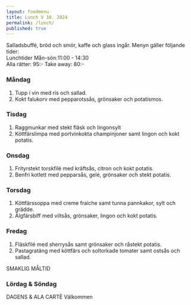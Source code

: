 ```yaml
---
layout: foodmenu
title: Lunch V 10. 2024
permalink: /lunch/
published: true
---
```

Salladsbuffé, bröd och smör, kaffe och glass ingår.
Menyn gäller följande tider:  
Lunchtider  Mån-sön:11:00 - 14:30  
Alla rätter: 95:- Take away: 80:-
                                
### Måndag

1. Tupp i vin med ris och sallad.
2. Kokt falukorv med pepparotssås, grönsaker och potatismos.

### Tisdag

1. Raggmunkar med stekt fläsk och lingonsylt
2. Köttfärslimpa med portvinkokta champinjoner samt lingon och kokt potatis. 

### Onsdag

1. Frityrstekt torskfilé med kräftsås, citron och kokt potatis.
2. Benfri kotlett med pepparsås, gelé, grönsaker och stekt potatis.

### Torsdag

1. Köttfärssoppa med creme fraiche samt tunna pannkakor, sylt och grädde. 
2. Älgfärsbiff med viltsås, grönsaker, lingon och kokt potatis.

### Fredag  

1. Fläskfilé med sherrysås samt grönsaker och råstekt potatis.
2. Pastagratäng med köttfärs och soltorkade tomater samt ostsås och sallad.

SMAKLIG MÅLTID  
### Lördag & Söndag 
DAGENS & ALA CARTÈ
Välkommen
    
       
    

   
    
   
     
